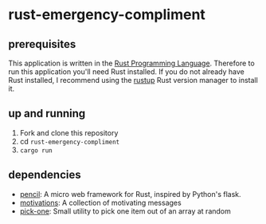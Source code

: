 # rust-emergency-compliment

## prerequisites

This application is written in the [Rust Programming Language](https://www.rust-lang.org/en-US/).
Therefore to run this application you'll need Rust installed. If you do not already have Rust 
installed, I recommend using the [rustup](https://www.rustup.rs/) Rust version manager to install it.

## up and running

1. Fork and clone this repository
2. cd `rust-emergency-compliment`
3. `cargo run`

## dependencies

- [pencil]: A micro web framework for Rust, inspired by Python's flask.
- [motivations]: A collection of motivating messages
- [pick-one]: Small utility to pick one item out of an array at random

[pencil]: https://crates.io/crates/pencil/
[motivations]: https://crates.io/crates/motivations
[pick-one]: https://crates.io/crates/pick-one
